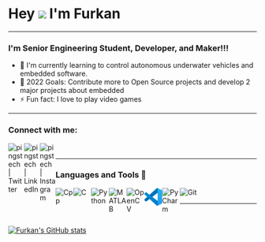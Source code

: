 # Hey <img src="https://media.giphy.com/media/hvRJCLFzcasrR4ia7z/giphy.gif" width="25px">  I'm Furkan

---

### I'm Senior Engineering Student, Developer, and Maker!!!

- 🧭 I'm currently learning to control autonomous underwater vehicles and embedded software.
- 🥅 2022 Goals: Contribute more to Open Source projects and develop 2 major projects about embedded
- ⚡ Fun fact: I love to play video games 

---

### Connect with me:


[<img align="left" alt="pingstech | Twitter" width="32px" src="https://user-images.githubusercontent.com/62206442/144138529-f99ba513-c423-46a6-a770-8baa9dc29b3a.png" />][twitter]
[<img align="left" alt="pingstech | LinkedIn" width="32px" src="https://user-images.githubusercontent.com/62206442/144138463-6e1a1009-3562-489a-8735-fa0b42056ffe.png" />][linkedin]
[<img align="left" alt="pingstech | Instagram" width="32px" src="https://user-images.githubusercontent.com/62206442/144138427-d2bbddb4-2ccf-457a-833b-5c31404fece8.png" />][instagram]




<br />

---

### Languages and Tools 🧰

<img align="left" alt="Cpp" width="36px" src="https://user-images.githubusercontent.com/62206442/144137890-f26e3ded-3c6d-46cb-8903-5b4f0ce23651.png" />
<img align="left" alt="C" width="36px" src="https://user-images.githubusercontent.com/62206442/144138175-6da173eb-3850-4edd-920d-16bac9718b33.png" />
<img align="left" alt="Python" width="36px" src="https://user-images.githubusercontent.com/62206442/144138021-760e34a1-1ad7-478b-99ca-1d6a6824d60d.png" />
<img align="left" alt="MATLAB" width="36px" src="https://user-images.githubusercontent.com/62206442/144137819-4ca90d65-342c-4034-8759-d786dfc4f181.png" />
<img align="left" alt="OpenCV" width="36px" src="https://user-images.githubusercontent.com/62206442/144134752-d55809f1-dfce-4293-a7db-dd4085bb8728.png" />
<img align="left" alt="Visual Studio Code" width="36px" src="https://raw.githubusercontent.com/github/explore/80688e429a7d4ef2fca1e82350fe8e3517d3494d/topics/visual-studio-code/visual-studio-code.png" />
<img align="left" alt="PyCharm" width="36px" src="https://user-images.githubusercontent.com/62206442/144233058-2eae5e15-0351-47cf-b51a-2d74db52d1c3.png" />
<img align="left" alt="Git" width="36px" src="https://user-images.githubusercontent.com/62206442/144137610-df54b9ce-9e24-4547-afc7-b56144ccd932.png" />






<br />

---

<br />

[![Furkan's GitHub stats](https://github-readme-stats.vercel.app/api?username=pingstech&show_icons=true&theme=gotham)](https://github.com/pingstech/github-readme-stats)

[twitter]: https://twitter.com/PingmanTheBear
[instagram]: https://instagram.com/mryayla
[linkedin]: https://linkedin.com/in/yaylafurkan
